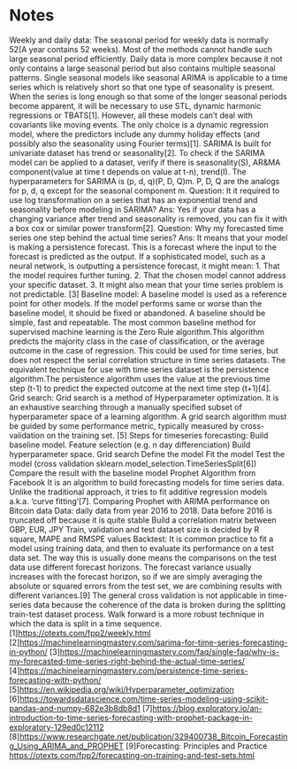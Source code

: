 # Notes
Weekly and daily data:
The seasonal period for weekly data is normally 52(A year contains 52 weeks). Most of the methods cannot handle such large seasonal period efficiently.
Daily data is more complex because it not only contains a large seasonal period but also contains multiple seasonal patterns. Single seasonal models like seasonal ARIMA is applicable to a time series which is relatively short so that one type of seasonality is present. When the series is long enough so that some of the longer seasonal periods become apparent, it will be necessary to use STL, dynamic harmonic regressions or TBATS[1]. However, all these models can’t deal with covariants like moving events. The only choice is a dynamic regression model, where the predictors include any dummy holiday effects (and possibly also the seasonality using Fourier terms)[1].
SARIMA
Is built for univariate dataset has trend or seasonality[2]. To check if the SARIMA model can be applied to a dataset, verify if there is seasonality(S), AR&MA component(value at time t depends on value at t-n), trend(I). The hyperparameters for SARIMA is (p, d, q)(P, D, Q)m. P, D, Q are the analogs for p, d, q except for the seasonal component m.
Question: It it required to use log transformation on a series that has an exponential trend and seasonality before modeling in SARIMA? Ans: Yes if your data has a changing variance after trend and seasonality is removed, you can fix it with a box cox or similar power transform[2].
Question: Why my forecasted time series one step behind the actual time series? Ans: It means that your model is making a persistence forecast. This is a forecast where the input to the forecast is predicted as the output. If a sophisticated model, such as a neural network, is outputting a persistence forecast, it might mean: 1. That the model requires further tuning. 2. That the chosen model cannot address your specific dataset. 3. It might also mean that your time series problem is not predictable. [3]
Baseline model:
A baseline model is used as a reference point for other models. If the model performs same or worse than the baseline model, it should be fixed or abandoned. A baseline should be simple, fast and repeatable. The most common baseline method for supervised machine learning is the Zero Rule algorithm.This algorithm predicts the majority class in the case of classification, or the average outcome in the case of regression. This could be used for time series, but does not respect the serial correlation structure in time series datasets. The equivalent technique for use with time series dataset is the persistence algorithm.The persistence algorithm uses the value at the previous time step (t-1) to predict the expected outcome at the next time step (t+1)[4].
Grid search:
Grid search is a method of Hyperparameter optimization. It is an exhaustive searching through a manually specified subset of hyperparameter space of a learning algorithm. A grid search algorithm must be guided by some performance metric, typically measured by cross-validation on the training set. [5]
Steps for timeseries forecasting:
Build baseline model.
Feature selection (e.g. n day differenciation)
Build hyperparameter space.
Grid search
Define the model
Fit the model
Test the model (cross validation sklearn.model_selection.TimeSeriesSplit[6])
Compare the result with the baseline model
Prophet Algorithm from Facebook
It is an algorithm to build forecasting models for time series data. Unlike the traditional approach, it tries to fit additive regression models a.k.a. ‘curve fitting’[7].
Comparing Prophet with ARIMA performance on Bitcoin data
Data: daily data from year 2016 to 2018. Data before 2016 is truncated off because it is quite stable
Build a correlation matrix between GBP, EUR, JPY
Train, validation and test dataset size is decided by R square, MAPE and RMSPE values
Backtest:
It is common practice to fit a model using training data, and then to evaluate its performance on a test data set. The way this is usually done means the comparisons on the test data use different forecast horizons. The forecast variance usually increases with the forecast horizon, so if we are simply averaging the absolute or squared errors from the test set, we are combining results with different variances.[9]
The general cross validation is not applicable in time-series data because the coherence of the data is broken during the splitting train-test dataset process. Walk forward is a more robust technique in which the data is split in a time sequence.
[1]https://otexts.com/fpp2/weekly.html
[2]https://machinelearningmastery.com/sarima-for-time-series-forecasting-in-python/
[3]https://machinelearningmastery.com/faq/single-faq/why-is-my-forecasted-time-series-right-behind-the-actual-time-series/
[4]https://machinelearningmastery.com/persistence-time-series-forecasting-with-python/
[5]https://en.wikipedia.org/wiki/Hyperparameter_optimization
[6]https://towardsdatascience.com/time-series-modeling-using-scikit-pandas-and-numpy-682e3b8db8d1
[7]https://blog.exploratory.io/an-introduction-to-time-series-forecasting-with-prophet-package-in-exploratory-129ed0c12112
[8]https://www.researchgate.net/publication/329400738_Bitcoin_Forecasting_Using_ARIMA_and_PROPHET
[9]Forecasting: Principles and Practice https://otexts.com/fpp2/forecasting-on-training-and-test-sets.html

